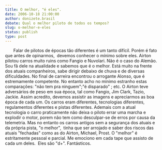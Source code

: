 ```yaml
---
title: O melhor, "é eles".
date: 2006-10-18 21:00:00
author: donizete.brasil
debate: Qual o melhor piloto de todos os tempos?
slug: o-melhor-e-eles
status: publish 
type: post
---
```


       Falar de pilotos de épocas tão diferentes é um tanto dífícil. Porém é fato que antes de opinarmos,  devemos conhecer o mínimo sobre eles. Airton pilotou carros muito ruins como Fangio e Nuvolari. Não é o caso do Alemão. Sou fã dele na atualidade e sabemos que é o melhor. Está muito na frente dos atuais companheiros, sabe dirigir debaixo de chuva e de diversas dificuldades. No final de carreira encontrou o arrogante Alonso, que é estremamente competente. No entanto acho no mínimo estranho estas comparações: "não tem pra ninguem";"é disparado" ; etc. O Airton teve adversários de peso em sua época, tal como Fangio, Jim Clark, Tazio, Jackie. Assim acredito, devemos assistir as imagens e apreciarmos as boa época de cada um. Os carros eram diferentes, tecnologias diferentes, regulamentos diferentes e pistas diferentes. Ademais com a atual tecnologia o carro praticamente não deixa o piloto errar uma marcha e explodir o motor, porem não tem como desculpar-se de erros por causa da telemetria. Mas no entanto os carros antigos sem a segurança dos atuais e da própria pista, "o melhor",  tinha que ser arrojado e saber dos riscos das atuais "fechadas" como as do Airton, Michael, Prost. O "melhor" é estritamente pessoal e parcial. Me emociono em cada tape que assisto de cada um deles.  Eles são "d+". Fantásticos.

